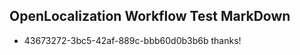 ## OpenLocalization Workflow Test MarkDown
* 43673272-3bc5-42af-889c-bbb60d0b3b6b 
thanks!<!--HONumber=Mar16_HO4-->
